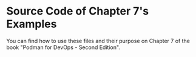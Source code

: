 # Source Code of Chapter 7's Examples
You can find how to use these files and their purpose on Chapter 7 of the book "Podman for DevOps - Second Edition".
